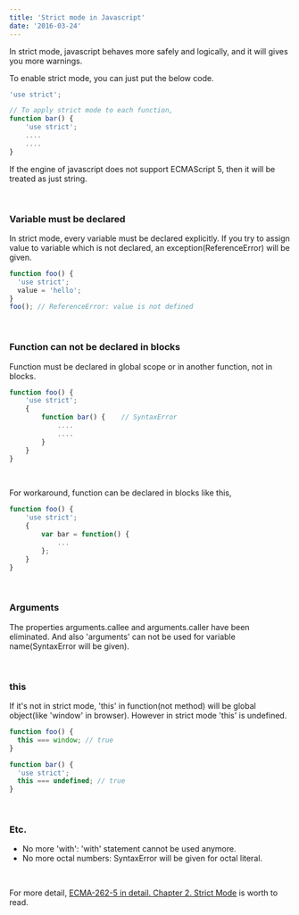 ```yaml
---
title: 'Strict mode in Javascript'
date: '2016-03-24'
---
```


In strict mode, javascript behaves more safely and logically, and it will gives you more warnings.

To enable strict mode, you can just put the below code.

```javascript
'use strict';

// To apply strict mode to each function,
function bar() {
    'use strict';
    ....
    ....
}
```

If the engine of javascript does not support ECMAScript 5, then it will be treated as just string.

<br>

### Variable must be declared

In strict mode, every variable must be declared explicitly. If you try to assign value to variable which is not declared, an exception(ReferenceError) will be given.

```javascript
function foo() {
  'use strict';
  value = 'hello';
}
foo(); // ReferenceError: value is not defined
```

<br>

### Function can not be declared in blocks

Function must be declared in global scope or in another function, not in blocks.

```javascript
function foo() {
    'use strict';
    {
        function bar() {    // SyntaxError
            ....
            ....
        }
    }
}
```

<br>

For workaround, function can be declared in blocks like this,

```javascript
function foo() {
    'use strict';
    {
        var bar = function() {
            ...
        };
    }
}
```

<br>

### Arguments

The properties arguments.callee and arguments.caller have been eliminated. And also 'arguments' can not be used for variable name(SyntaxError will be given).

<br>

### this

If it's not in strict mode, 'this' in function(not method) will be global object(like 'window' in browser). However in strict mode 'this' is undefined.

```javascript
function foo() {
  this === window; // true
}

function bar() {
  'use strict';
  this === undefined; // true
}
```

<br>

### Etc.

- No more 'with': 'with' statement cannot be used anymore.
- No more octal numbers: SyntaxError will be given for octal literal.

<br>

For more detail, [ECMA-262-5 in detail. Chapter 2. Strict Mode](http://dmitrysoshnikov.com/ecmascript/es5-chapter-2-strict-mode/) is worth to read.

